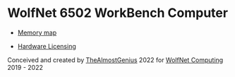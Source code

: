 # WolfNet 6502 WorkBench Computer

* [Memory map](memory_map.html)

* [Hardware Licensing](license.html)
 
Conceived and created by [TheAlmostGenius](https://thealmostgenius.geekgalaxy.com) 2022 for [WolfNet Computing](https://github.com/WolfNet-Computing) 2019 - 2022
